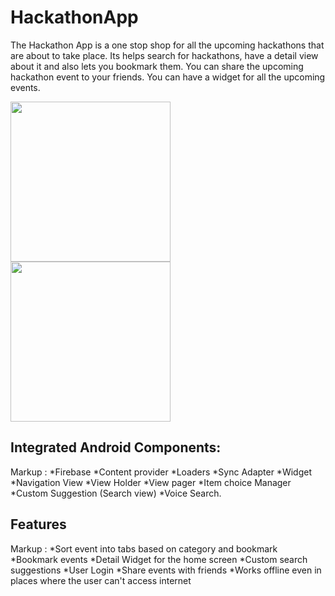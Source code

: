 # HackathonApp #
The Hackathon App is a one stop shop for all the upcoming hackathons that are about to take
place. Its helps search for hackathons, have a detail view about it and also lets you bookmark
them. You can share the upcoming hackathon event to your friends. You can have a widget for
all the upcoming events.

<img src="https://github.com/DhayanandBaskar/HackathonApp/img/hackathonApp.png" width="256">
<img src="https://github.com/DhayanandBaskar/HackathonApp/img/tab.PNG" width="256">

## Integrated Android Components: ##
 Markup : *Firebase
          *Content provider
          *Loaders
          *Sync Adapter
          *Widget
          *Navigation View
          *View Holder
          *View pager
          *Item choice Manager
          *Custom Suggestion (Search view)
          *Voice Search.

## Features ##
Markup : *Sort event into tabs based on category and bookmark
         *Bookmark events
         *Detail Widget for the home screen
         *Custom search suggestions
         *User Login
         *Share events with friends
         *Works offline even in places where the user can't access internet

